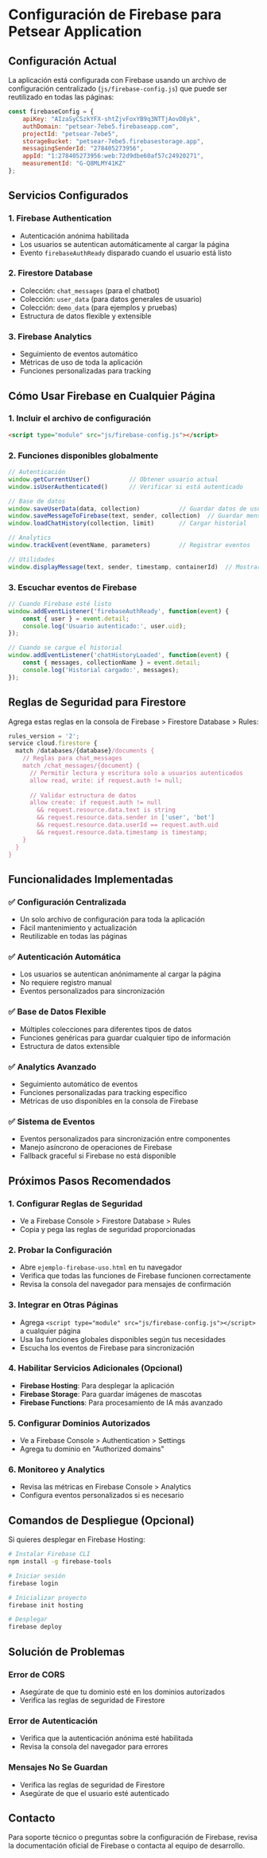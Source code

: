 # Configuración de Firebase para Petsear Application

## Configuración Actual

La aplicación está configurada con Firebase usando un archivo de configuración centralizado (`js/firebase-config.js`) que puede ser reutilizado en todas las páginas:

```javascript
const firebaseConfig = {
    apiKey: "AIzaSyCSzkYFX-shtZjvFoxYB9q3NTTjAovD8yk",
    authDomain: "petsear-7ebe5.firebaseapp.com",
    projectId: "petsear-7ebe5",
    storageBucket: "petsear-7ebe5.firebasestorage.app",
    messagingSenderId: "278405273956",
    appId: "1:278405273956:web:72d9dbe60af57c24920271",
    measurementId: "G-Q8MLMY41KZ"
};
```

## Servicios Configurados

### 1. Firebase Authentication
- Autenticación anónima habilitada
- Los usuarios se autentican automáticamente al cargar la página
- Evento `firebaseAuthReady` disparado cuando el usuario está listo

### 2. Firestore Database
- Colección: `chat_messages` (para el chatbot)
- Colección: `user_data` (para datos generales de usuario)
- Colección: `demo_data` (para ejemplos y pruebas)
- Estructura de datos flexible y extensible

### 3. Firebase Analytics
- Seguimiento de eventos automático
- Métricas de uso de toda la aplicación
- Funciones personalizadas para tracking

## Cómo Usar Firebase en Cualquier Página

### 1. Incluir el archivo de configuración
```html
<script type="module" src="js/firebase-config.js"></script>
```

### 2. Funciones disponibles globalmente
```javascript
// Autenticación
window.getCurrentUser()           // Obtener usuario actual
window.isUserAuthenticated()      // Verificar si está autenticado

// Base de datos
window.saveUserData(data, collection)           // Guardar datos de usuario
window.saveMessageToFirebase(text, sender, collection)  // Guardar mensajes
window.loadChatHistory(collection, limit)       // Cargar historial

// Analytics
window.trackEvent(eventName, parameters)        // Registrar eventos

// Utilidades
window.displayMessage(text, sender, timestamp, containerId)  // Mostrar mensajes
```

### 3. Escuchar eventos de Firebase
```javascript
// Cuando Firebase esté listo
window.addEventListener('firebaseAuthReady', function(event) {
    const { user } = event.detail;
    console.log('Usuario autenticado:', user.uid);
});

// Cuando se cargue el historial
window.addEventListener('chatHistoryLoaded', function(event) {
    const { messages, collectionName } = event.detail;
    console.log('Historial cargado:', messages);
});
```

## Reglas de Seguridad para Firestore

Agrega estas reglas en la consola de Firebase > Firestore Database > Rules:

```javascript
rules_version = '2';
service cloud.firestore {
  match /databases/{database}/documents {
    // Reglas para chat_messages
    match /chat_messages/{document} {
      // Permitir lectura y escritura solo a usuarios autenticados
      allow read, write: if request.auth != null;
      
      // Validar estructura de datos
      allow create: if request.auth != null 
        && request.resource.data.text is string
        && request.resource.data.sender in ['user', 'bot']
        && request.resource.data.userId == request.auth.uid
        && request.resource.data.timestamp is timestamp;
    }
  }
}
```

## Funcionalidades Implementadas

### ✅ Configuración Centralizada
- Un solo archivo de configuración para toda la aplicación
- Fácil mantenimiento y actualización
- Reutilizable en todas las páginas

### ✅ Autenticación Automática
- Los usuarios se autentican anónimamente al cargar la página
- No requiere registro manual
- Eventos personalizados para sincronización

### ✅ Base de Datos Flexible
- Múltiples colecciones para diferentes tipos de datos
- Funciones genéricas para guardar cualquier tipo de información
- Estructura de datos extensible

### ✅ Analytics Avanzado
- Seguimiento automático de eventos
- Funciones personalizadas para tracking específico
- Métricas de uso disponibles en la consola de Firebase

### ✅ Sistema de Eventos
- Eventos personalizados para sincronización entre componentes
- Manejo asíncrono de operaciones de Firebase
- Fallback graceful si Firebase no está disponible

## Próximos Pasos Recomendados

### 1. Configurar Reglas de Seguridad
- Ve a Firebase Console > Firestore Database > Rules
- Copia y pega las reglas de seguridad proporcionadas

### 2. Probar la Configuración
- Abre `ejemplo-firebase-uso.html` en tu navegador
- Verifica que todas las funciones de Firebase funcionen correctamente
- Revisa la consola del navegador para mensajes de confirmación

### 3. Integrar en Otras Páginas
- Agrega `<script type="module" src="js/firebase-config.js"></script>` a cualquier página
- Usa las funciones globales disponibles según tus necesidades
- Escucha los eventos de Firebase para sincronización

### 4. Habilitar Servicios Adicionales (Opcional)
- **Firebase Hosting**: Para desplegar la aplicación
- **Firebase Storage**: Para guardar imágenes de mascotas
- **Firebase Functions**: Para procesamiento de IA más avanzado

### 5. Configurar Dominios Autorizados
- Ve a Firebase Console > Authentication > Settings
- Agrega tu dominio en "Authorized domains"

### 6. Monitoreo y Analytics
- Revisa las métricas en Firebase Console > Analytics
- Configura eventos personalizados si es necesario

## Comandos de Despliegue (Opcional)

Si quieres desplegar en Firebase Hosting:

```bash
# Instalar Firebase CLI
npm install -g firebase-tools

# Iniciar sesión
firebase login

# Inicializar proyecto
firebase init hosting

# Desplegar
firebase deploy
```

## Solución de Problemas

### Error de CORS
- Asegúrate de que tu dominio esté en los dominios autorizados
- Verifica las reglas de seguridad de Firestore

### Error de Autenticación
- Verifica que la autenticación anónima esté habilitada
- Revisa la consola del navegador para errores

### Mensajes No Se Guardan
- Verifica las reglas de seguridad de Firestore
- Asegúrate de que el usuario esté autenticado

## Contacto

Para soporte técnico o preguntas sobre la configuración de Firebase, revisa la documentación oficial de Firebase o contacta al equipo de desarrollo. 